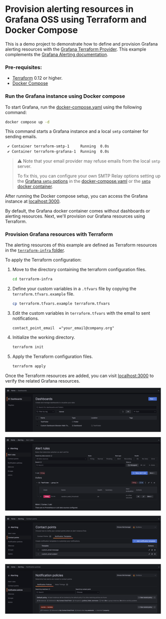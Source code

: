 # Provision alerting resources in Grafana OSS using Terraform and Docker Compose

This is a demo project to demonstrate how to define and provision Grafana alerting resources with the [Grafana Terraform Provider](https://registry.terraform.io/providers/grafana/grafana/latest/docs). This example complements the [Grafana Alerting documentation](https://grafana.com/docs/grafana/latest/alerting/set-up/provision-alerting-resources/terraform-provisioning/).

### Pre-requisites:
- [Terraform](https://developer.hashicorp.com/terraform/install) 0.12 or higher.
- [Docker Compose](https://docs.docker.com/compose/install/)

### Run the Grafana instance using Docker compose

To start Grafana, run the [docker-compose.yaml](./docker-compose.yaml) using the following command:


```bash
docker compose up -d
```

This command starts a Grafana instance and a local `smtp` container for sending emails.

```bash
 ✔ Container terraform-smtp-1     Running  0.0s
 ✔ Container terraform-grafana-1  Running  0.0s
```
> ⚠ ️Note that your email provider may refuse emails from the local `smtp` server.
> 
> To fix this, you can configure your own SMTP Relay options setting up the [Grafana `smtp` options](https://grafana.com/docs/grafana/latest/setup-grafana/configure-grafana/#smtp) in the [docker-compose.yaml](./docker-compose.yaml) or the [`smtp` docker container](https://github.com/ix-ai/smtp).


After running the Docker compose setup, you can access the Grafana instance at [localhost:3000](http://localhost:3000). 

By default, the Grafana docker container comes without dashboards or alerting resources. Next, we'll provision our Grafana resources using Terraform.

### Provision Grafana resources with Terraform

The alerting resources of this example are defined as Terraform resources in the [`terraform-infra` folder](./terraform-infra/).

To apply the Terraform configuration:

1. Move to the directory containing the terraform configuration files.
	```bash
	cd terraform-infra
	```
1.  Define your custom variables in a `.tfvars` file by copying the `terraform.tfvars.example` file.
	```bash
	cp terraform.tfvars.example terraform.tfvars
	```
1. Edit the custom variables in `terraform.tfvars` with the email to sent notifications.
	```hcl
	contact_point_email  ="your_email@company.org"
	```

1. Initialize the working directory.
	```bash
	terraform init
	```

1. Apply the Terraform configuration files.
	```bash
	terraform apply
	```

Once the Terraform resources are added, you can visit [localhost:3000](http://localhost:3000) to verify the related Grafana resources.

![terraform-provisioned-dashboards](./images/terraform-provisioned-dashboards.png)

![terraform-provisioned-alert-rules](./images/terraform-provisioned-alert-rules.png)

![terraform-provisioned-notification-templates](./images/terraform-provisioned-notification-templates.png)

![terraform-provisioned-notification-policies](./images/terraform-provisioned-notification-policies.png)